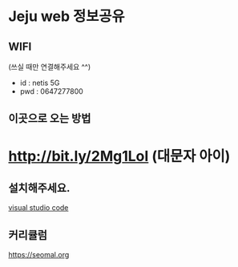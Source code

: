 # Jeju web 정보공유

## WIFI
(쓰실 때만 연결해주세요 ^^)
* id : netis 5G
* pwd : 0647277800


## 이곳으로 오는 방법
# http://bit.ly/2Mg1LoI (대문자 아이)

## 설치해주세요.
<a href="https://code.visualstudio.com/">visual studio code</a>

## 커리큘럼
https://seomal.org
